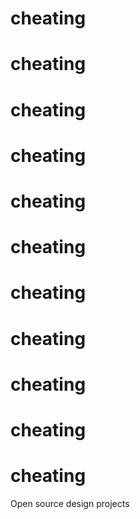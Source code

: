 # cheating
# cheating
# cheating
# cheating
# cheating
# cheating
# cheating
# cheating
# cheating
# cheating
# cheating
Open source design projects
